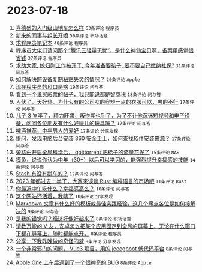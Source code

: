 # 2023-07-18

1. [喜德盛的入门级山地车怎么样](https://www.v2ex.com/t/957592) `63条评论` `程序员`
1. [新来的同事与组长开喷](https://www.v2ex.com/t/957643) `56条评论` `职场话题`
1. [求程序员笔记本](https://www.v2ex.com/t/957606) `40条评论` `程序员`
1. [程序员大佬们请问那个“腾讯云轻量无忧”，是什么神仙宝贝啊，备案用感觉很省钱](https://www.v2ex.com/t/957581) `37条评论` `程序员`
1. [求助大家, 媳妇刚工作被开了, 今年准备要孩子, 要不要自己缴纳社保?](https://www.v2ex.com/t/957594) `31条评论` `问与答`
1. [如何解决跨设备复制粘贴失灵的情况？](https://www.v2ex.com/t/957579) `20条评论` `Apple`
1. [现在程序员的风口是啥](https://www.v2ex.com/t/957589) `19条评论` `问与答`
1. [看到一个说买彩票的帖子，我只能说都是智商税](https://www.v2ex.com/t/957584) `18条评论` `问与答`
1. [入伏了，天好热，为什么有的公司女的穿短一点的衣服可以，男的不行](https://www.v2ex.com/t/957651) `17条评论` `问与答`
1. [儿子 3 岁半了，精力旺盛，叛逆期也到了，为了不让他沉迷短视频和电子设备，问问各位朋友有什么好玩儿的玩具吗？](https://www.v2ex.com/t/957650) `17条评论` `问与答`
1. [啤酒推荐，中年男人的爱好](https://www.v2ex.com/t/957639) `17条评论` `分享发现`
1. [提问，发现电脑后台安装 360 安全卫士，如何查找软件安装来源？](https://www.v2ex.com/t/957583) `17条评论` `问与答`
1. [旁路由开启全局科学后， qbittorrent 把梯子的流量花光了](https://www.v2ex.com/t/957638) `15条评论` `NAS`
1. [摸鱼，说说你认为中年（30+）以后可以学习的，能强烈提升幸福感的技能](https://www.v2ex.com/t/957646) `14条评论` `问与答`
1. [Stash 有没有拼车的？](https://www.v2ex.com/t/957614) `12条评论` `问与答`
1. [2023 年都过去一半了，大家来谈谈 Rust 编程语言的市场吧](https://www.v2ex.com/t/957601) `11条评论` `Rust`
1. [你最近中午吃什么？幸福感高么？](https://www.v2ex.com/t/957653) `10条评论` `问与答`
1. [这个网站还活着，我瞎了](https://www.v2ex.com/t/957598) `10条评论` `分享发现`
1. [Markdown 文章有什么好的模板或最佳实践经验，这几个痛点各位是如何接解决的](https://www.v2ex.com/t/957599) `9条评论` `问与答`
1. [是我的错觉吗？经济好像好起来了](https://www.v2ex.com/t/957640) `8条评论` `职场话题`
1. [请教万能的 V 友，安卓怎么把某个应用固定到全局的屏幕上，无论在什么窗口下都在屏幕上，随时都能点开，](https://www.v2ex.com/t/957621) `8条评论` `程序员`
1. [分享一下我昨晚做的奇怪的梦](https://www.v2ex.com/t/957609) `8条评论` `分享发现`
1. [一个非常邪门的问题， Vue3 项目，用的 jeecgboot 低代码平台](https://www.v2ex.com/t/957600) `8条评论` `问与答`
1. [Apple One 上车后遇到了一个很神奇的 BUG](https://www.v2ex.com/t/957597) `8条评论` `Apple`
